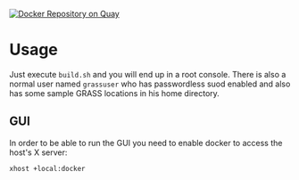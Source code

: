 [![Docker Repository on Quay](https://quay.io/repository/pmav99/grass_docker_src/status "Docker Repository on Quay")](https://quay.io/repository/pmav99/grass_docker_src)

# Usage


Just execute `build.sh` and you will end up in a root console.  There is also a normal user named
`grassuser` who has passwordless suod enabled and also has some sample GRASS locations in his home
directory.

## GUI

In order to be able to run the GUI you need to enable docker to access the host's X server:
```
xhost +local:docker
```
